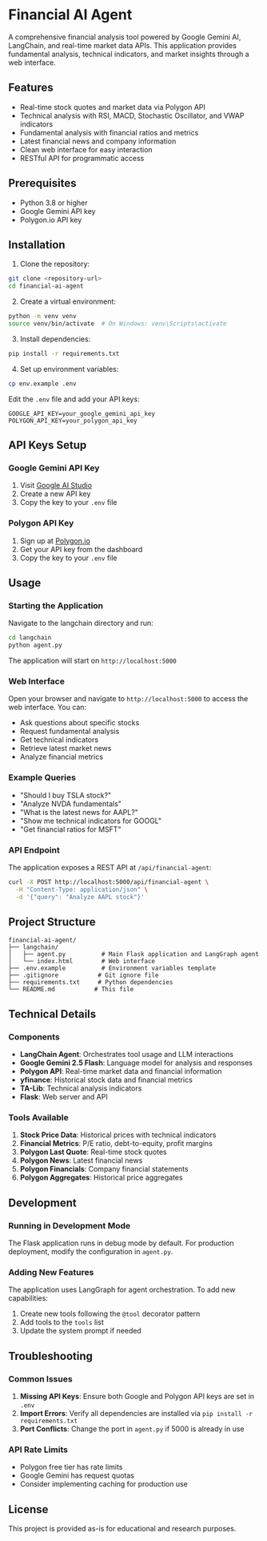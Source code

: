 # Financial AI Agent

A comprehensive financial analysis tool powered by Google Gemini AI, LangChain, and real-time market data APIs. This application provides fundamental analysis, technical indicators, and market insights through a web interface.

## Features

- Real-time stock quotes and market data via Polygon API
- Technical analysis with RSI, MACD, Stochastic Oscillator, and VWAP indicators
- Fundamental analysis with financial ratios and metrics
- Latest financial news and company information
- Clean web interface for easy interaction
- RESTful API for programmatic access

## Prerequisites

- Python 3.8 or higher
- Google Gemini API key
- Polygon.io API key

## Installation

1. Clone the repository:
```bash
git clone <repository-url>
cd financial-ai-agent
```

2. Create a virtual environment:
```bash
python -m venv venv
source venv/bin/activate  # On Windows: venv\Scripts\activate
```

3. Install dependencies:
```bash
pip install -r requirements.txt
```

4. Set up environment variables:
```bash
cp env.example .env
```

Edit the `.env` file and add your API keys:
```
GOOGLE_API_KEY=your_google_gemini_api_key
POLYGON_API_KEY=your_polygon_api_key
```

## API Keys Setup

### Google Gemini API Key
1. Visit [Google AI Studio](https://makersuite.google.com/app/apikey)
2. Create a new API key
3. Copy the key to your `.env` file

### Polygon API Key
1. Sign up at [Polygon.io](https://polygon.io/)
2. Get your API key from the dashboard
3. Copy the key to your `.env` file

## Usage

### Starting the Application

Navigate to the langchain directory and run:
```bash
cd langchain
python agent.py
```

The application will start on `http://localhost:5000`

### Web Interface

Open your browser and navigate to `http://localhost:5000` to access the web interface. You can:

- Ask questions about specific stocks
- Request fundamental analysis
- Get technical indicators
- Retrieve latest market news
- Analyze financial metrics

### Example Queries

- "Should I buy TSLA stock?"
- "Analyze NVDA fundamentals"
- "What is the latest news for AAPL?"
- "Show me technical indicators for GOOGL"
- "Get financial ratios for MSFT"

### API Endpoint

The application exposes a REST API at `/api/financial-agent`:

```bash
curl -X POST http://localhost:5000/api/financial-agent \
  -H "Content-Type: application/json" \
  -d '{"query": "Analyze AAPL stock"}'
```

## Project Structure

```
financial-ai-agent/
├── langchain/
│   ├── agent.py          # Main Flask application and LangGraph agent
│   └── index.html        # Web interface
├── .env.example          # Environment variables template
├── .gitignore           # Git ignore file
├── requirements.txt     # Python dependencies
└── README.md           # This file
```

## Technical Details

### Components

- **LangChain Agent**: Orchestrates tool usage and LLM interactions
- **Google Gemini 2.5 Flash**: Language model for analysis and responses
- **Polygon API**: Real-time market data and financial information
- **yfinance**: Historical stock data and financial metrics
- **TA-Lib**: Technical analysis indicators
- **Flask**: Web server and API

### Tools Available

1. **Stock Price Data**: Historical prices with technical indicators
2. **Financial Metrics**: P/E ratio, debt-to-equity, profit margins
3. **Polygon Last Quote**: Real-time stock quotes
4. **Polygon News**: Latest financial news
5. **Polygon Financials**: Company financial statements
6. **Polygon Aggregates**: Historical price aggregates

## Development

### Running in Development Mode

The Flask application runs in debug mode by default. For production deployment, modify the configuration in `agent.py`.

### Adding New Features

The application uses LangGraph for agent orchestration. To add new capabilities:

1. Create new tools following the `@tool` decorator pattern
2. Add tools to the `tools` list
3. Update the system prompt if needed

## Troubleshooting

### Common Issues

1. **Missing API Keys**: Ensure both Google and Polygon API keys are set in `.env`
2. **Import Errors**: Verify all dependencies are installed via `pip install -r requirements.txt`
3. **Port Conflicts**: Change the port in `agent.py` if 5000 is already in use

### API Rate Limits

- Polygon free tier has rate limits
- Google Gemini has request quotas
- Consider implementing caching for production use

## License

This project is provided as-is for educational and research purposes.

